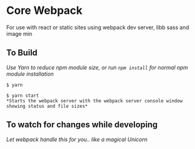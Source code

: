 # Core Webpack
For use with react or static sites using webpack dev server, libb sass and image min

## To Build
*Use Yarn to reduce npm module size, or run `npm install` for normal npm module installation*

```
$ yarn
````

````
$ yarn start
*Starts the webpack server with the webpack server console window showing status and file sizes*
````
## To watch for changes while developing
*Let webpack handle this for you.. like a magical Unicorn*

